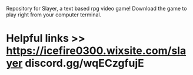 Repository for Slayer, a text based rpg video game! Download the game to play right from your computer terminal. 
# Helpful links >> https://icefire0300.wixsite.com/slayer discord.gg/wqECzgfujE
